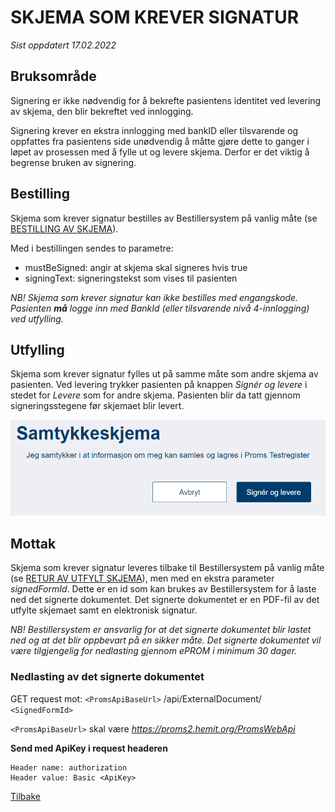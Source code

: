 # SKJEMA SOM KREVER SIGNATUR

*Sist oppdatert 17.02.2022*

## Bruksområde ##

Signering er ikke nødvendig for å bekrefte pasientens identitet ved levering av skjema, den blir bekreftet ved innlogging. 

Signering krever en ekstra innlogging med bankID eller tilsvarende og oppfattes fra pasientens side unødvendig å måtte gjøre dette to ganger i løpet av prosessen med å fylle ut og levere skjema. Derfor er det viktig å begrense bruken av signering.

## Bestilling ##

Skjema som krever signatur bestilles av Bestillersystem på vanlig måte (se [BESTILLING AV SKJEMA](BestillingAvSkjemaV2)). 

Med i bestillingen sendes to parametre:
 - mustBeSigned: angir at skjema skal signeres hvis true
 - signingText: signeringstekst som vises til pasienten

*NB! Skjema som krever signatur kan ikke bestilles med engangskode. Pasienten **må** logge inn med BankId (eller tilsvarende nivå 4-innlogging) ved utfylling.*

## Utfylling ##

Skjema som krever signatur fylles ut på samme måte som andre skjema av pasienten. Ved levering trykker pasienten på knappen *Signér og levere* i stedet for *Levere* som for andre skjema. Pasienten blir da tatt gjennom signeringsstegene før skjemaet blir levert.

![Signér og levere](img/esignering2.png)

## Mottak ##

Skjema som krever signatur leveres tilbake til Bestillersystem på vanlig måte (se [RETUR AV UTFYLT SKJEMA](ReturAvUtfyltSkjema)), men med en ekstra parameter *signedFormId*. Dette er en id som kan brukes av Bestillersystem for å laste ned det signerte dokumentet. Det signerte dokumentet er en PDF-fil av det utfylte skjemaet samt en elektronisk signatur.

*NB! Bestillersystem er ansvarlig for at det signerte dokumentet blir lastet ned og at det blir oppbevart på en sikker måte. Det signerte dokumentet vil være tilgjengelig for nedlasting gjennom ePROM i minimum 30 dager.*

### Nedlasting av det signerte dokumentet ###

GET request mot: `<PromsApiBaseUrl>` /api/ExternalDocument/ `<SignedFormId>` 

`<PromsApiBaseUrl>` skal være *https://proms2.hemit.org/PromsWebApi*

**Send med ApiKey i request headeren**

``` 
Header name: authorization
Header value: Basic <ApiKey>
```


[Tilbake](./Integrasjonsguide)
